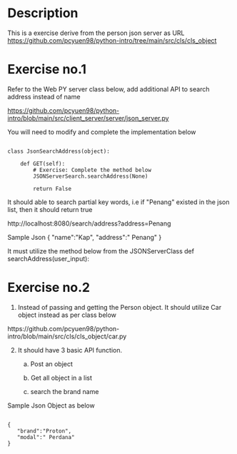 # Description
This is a exercise derive from the person json server as URL https://github.com/pcyuen98/python-intro/tree/main/src/cls/cls_object

# Exercise no.1 
Refer to the Web PY server class below, add additional API to search address instead of name <p>
https://github.com/pcyuen98/python-intro/blob/main/src/client_server/server/json_server.py

You will need to modify and complete the implementation below 

````

class JsonSearchAddress(object):
    
    def GET(self):
        # Exercise: Complete the method below 
        JSONServerSearch.searchAddress(None)
        
        return False
````

It should able to search partial key words, i.e if "Penang" existed in the json list, then it should return true

http://localhost:8080/search/address?address=Penang

Sample Json
{
   "name":"Kap",
   "address":" Penang"
}

It must utilize the method below from the JSONServerClass
def searchAddress(user_input):

# Exercise no.2 
1. Instead of passing and getting the Person object. It should utilize Car object instead as per class below
<p>
https://github.com/pcyuen98/python-intro/blob/main/src/cls/cls_object/car.py

2. It should have 3 basic API function.

&emsp; &emsp; a. Post an object

&emsp; &emsp; b. Get all object in a list

&emsp; &emsp; c. search the brand name

Sample Json Object as below

````

{
   "brand":"Proton",
   "modal":" Perdana"
}

````